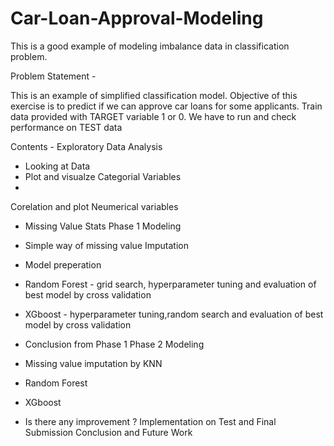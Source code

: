 # Car-Loan-Approval-Modeling

This is a good example of modeling imbalance data in classification problem.

Problem Statement -

This is an example of simplified classification model.
Objective of this exercise is to predict if we can approve car loans for some applicants.
Train data provided with TARGET variable 1 or 0. We have to run and check performance on TEST data

Contents -
Exploratory Data Analysis

- Looking at Data
- Plot and visualze Categorial Variables
-
Corelation and plot Neumerical variables
- Missing Value Stats
Phase 1 Modeling

- Simple way of missing value Imputation
- Model preperation
- Random Forest - grid search, hyperparameter tuning and evaluation of best model by cross validation
- XGboost - hyperparameter tuning,random search and evaluation of best model by cross validation
- Conclusion from Phase 1
Phase 2 Modeling

- Missing value imputation by KNN
- Random Forest
- XGboost
- Is there any improvement ?
Implementation on Test and Final Submission
Conclusion and Future Work

